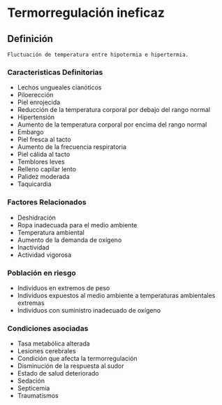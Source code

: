 # Termorregulación ineficaz
## Definición
	Fluctuación de temperatura entre hipotermia e hipertermia.

### Caracteristicas Definitorias
- Lechos ungueales cianóticos  
- Piloerección  
- Piel enrojecida 
 - Reducción de la temperatura 
corporal por debajo del rango normal  
- Hipertensión 
- Aumento de la temperatura corporal 
por encima del rango normal
- Embargo  
- Piel fresca al tacto  
- Aumento de la frecuencia 
respiratoria  
- Piel cálida al tacto  
- Temblores leves  
- Relleno capilar lento  
- Palidez moderada  
- Taquicardia

### Factores Relacionados
- Deshidración  
- Ropa inadecuada para el medio 
ambiente  
- Temperatura ambiental 
- Aumento de la demanda de 
oxígeno  
- Inactividad  
- Actividad vigorosa

### Población en riesgo
- Individuos en extremos de peso
- Individuos expuestos al medio ambiente a temperaturas ambientales extremas
- Individuos con suministro inadecuado de oxígeno

### Condiciones asociadas
- Tasa metabólica alterada
- Lesiones cerebrales
- Condición que afecta la termorregulación
- Disminución de la respuesta al sudor
- Estado de salud deteriorado
- Sedación
- Septicemia
- Traumatismos

